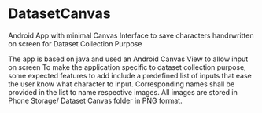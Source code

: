 # DatasetCanvas
Android App with minimal Canvas Interface to save characters handrwritten on screen for Dataset Collection Purpose

The app is based on java and used an Android Canvas View to allow input on screen To make the application specific to dataset collection purpose, some expected features to add include a predefined list of inputs that ease the user know what character to input. Corresponding names shall be provided in the list to name respective images. All images are stored in Phone Storage/ Dataset Canvas folder in PNG format.
